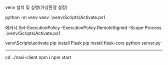 venv 설치 및 실행(가상환경 설정)

python -m venv venv
.\venv\Scripts\Activate.ps1

에러시 
Set-ExecutionPolicy -ExecutionPolicy RemoteSigned -Scope Process
.\venv\Scripts\Activate.ps1

venv\Scripts\activate
pip install Flask
pip install flask-cors
python server.py

--------------------------------------------------------------------

cd ../navi-client
npm i
npm start